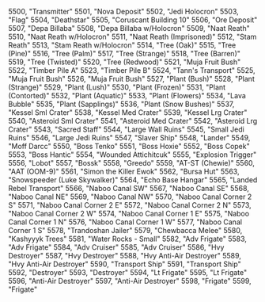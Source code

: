 ﻿5500, "Transmitter"
5501, "Nova Deposit"
5502, "Jedi Holocron"
5503, "Flag"
5504, "Deathstar"
5505, "Coruscant Building 10"
5506, "Ore Deposit"
5507, "Depa Billaba"
5508, "Depa Billaba w/Holocron"
5509, "Naat Reath"
5510, "Naat Reath w/Holocron"
5511, "Naat Reath (Imprisoned)"
5512, "Stam Reath"
5513, "Stam Reath w/Holocron"
5514, "Tree (Oak)"
5515, "Tree (Pine)"
5516, "Tree (Palm)"
5517, "Tree (Strange)"
5518, "Tree (Barren)"
5519, "Tree (Twisted)"
5520, "Tree (Redwood)"
5521, "Muja Fruit Bush"
5522, "Timber Pile A"
5523, "Timber Pile B"
5524, "Tann's Transport"
5525, "Muja Fruit Bush"
5526, "Muja Fruit Bush"
5527, "Plant (Bush)"
5528, "Plant (Strange)"
5529, "Plant (Lush)"
5530, "Plant (Frozen)"
5531, "Plant (Contorted)"
5532, "Plant (Aquatic)"
5533, "Plant (Flowers)"
5534, "Lava Bubble"
5535, "Plant (Sapplings)"
5536, "Plant (Snow Bushes)"
5537, "Kessel Sml Crater"
5538, "Kessel Med Crater"
5539, "Kessel Lrg Crater"
5540, "Asteroid Sml Crater"
5541, "Asteroid Med Crater"
5542, "Asteroid Lrg Crater"
5543, "Sacred Staff"
5544, "Large Wall Ruins"
5545, "Small Jedi Ruins"
5546, "Large Jedi Ruins"
5547, "Slaver Ship"
5548, "Lander"
5549, "Moff Darcc"
5550, "Boss Tenko"
5551, "Boss Hoxie"
5552, "Boss Copek"
5553, "Boss Hantic"
5554, "Wounded Attichitcuk"
5555, "Explosion Trigger"
5556, "Lobot"
5557, "Bossk"
5558, "Greedo"
5559, "AT-ST (Chewie)"
5560, "AAT (OOM-9)"
5561, "Simon the Killer Ewok"
5562, "Bursa Hut"
5563, "Snowspeeder (Luke Skywalker)"
5564, "Echo Base Hangar"
5565, "Landed Rebel Transport"
5566, "Naboo Canal SW"
5567, "Naboo Canal SE"
5568, "Naboo Canal NE"
5569, "Naboo Canal NW"
5570, "Naboo Canal Corner 2 S"
5571, "Naboo Canal Corner 2 E"
5572, "Naboo Canal Corner 2 N"
5573, "Naboo Canal Corner 2 W"
5574, "Naboo Canal Corner 1 E"
5575, "Naboo Canal Corner 1 N"
5576, "Naboo Canal Corner 1 W"
5577, "Naboo Canal Corner 1 S"
5578, "Trandoshan Jailer"
5579, "Chewbacca Melee"
5580, "Kashyyyk Trees"
5581, "Water Rocks - Small"
5582, "Adv Frigate"
5583, "Adv Frigate"
5584, "Adv Cruiser"
5585, "Adv Cruiser"
5586, "Hvy Destroyer"
5587, "Hvy Destroyer"
5588, "Hvy Anti-Air Destroyer"
5589, "Hvy Anti-Air Destroyer"
5590, "Transport Ship"
5591, "Transport Ship"
5592, "Destroyer"
5593, "Destroyer"
5594, "Lt Frigate"
5595, "Lt Frigate"
5596, "Anti-Air Destroyer"
5597, "Anti-Air Destroyer"
5598, "Frigate"
5599, "Frigate"
